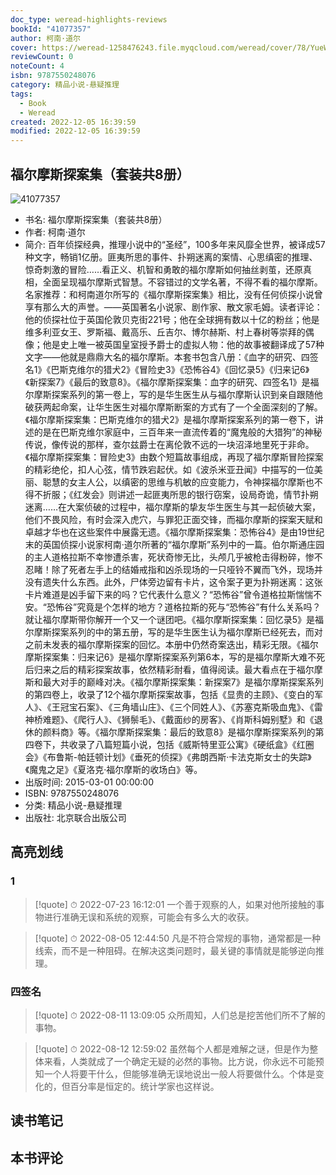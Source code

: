 ```yaml
---
doc_type: weread-highlights-reviews
bookId: "41077357"
author: 柯南·道尔
cover: https://weread-1258476243.file.myqcloud.com/weread/cover/78/YueWen_41077357/t7_YueWen_41077357.jpg
reviewCount: 0
noteCount: 4
isbn: 9787550248076
category: 精品小说-悬疑推理
tags:
  - Book
  - Weread
created: 2022-12-05 16:39:59
modified: 2022-12-05 16:39:59
---
```


## 福尔摩斯探案集（套装共8册）

![41077357](https://weread-1258476243.file.myqcloud.com/weread/cover/78/YueWen_41077357/t7_YueWen_41077357.jpg)
- 书名: 福尔摩斯探案集（套装共8册）
- 作者: 柯南·道尔
- 简介: 百年侦探经典，推理小说中的“圣经”，100多年来风靡全世界，被译成57种文字，畅销1亿册。匪夷所思的事件、扑朔迷离的案情、心思缜密的推理、惊奇刺激的冒险……看正义、机智和勇敢的福尔摩斯如何抽丝剥茧，还原真相，全面呈现福尔摩斯式智慧。不容错过的文学名著，不得不看的福尔摩斯。名家推荐：和柯南道尔所写的《福尔摩斯探案集》相比，没有任何侦探小说曾享有那么大的声誉。——英国著名小说家、剧作家、散文家毛姆。读者评论：他的侦探社位于英国伦敦贝克街221号；他在全球拥有数以十亿的粉丝；他是维多利亚女王、罗斯福、戴高乐、丘吉尔、博尔赫斯、村上春树等崇拜的偶像；他是史上唯一被英国皇室授予爵士的虚拟人物：他的故事被翻译成了57种文字——他就是鼎鼎大名的福尔摩斯。本套书包含八册：《血字的研究、四签名1》《巴斯克维尔的猎犬2》《冒险史3》《恐怖谷4》《回忆录5》《归来记6》《新探案7》《最后的致意8》。《福尔摩斯探案集：血字的研究、四签名1》是福尔摩斯探案系列的第一卷上，写的是华生医生从与福尔摩斯认识到亲自跟随他破获两起命案，让华生医生对福尔摩斯断案的方式有了一个全面深刻的了解。《福尔摩斯探案集：巴斯克维尔的猎犬2》是福尔摩斯探案系列的第一卷下，讲述的是在巴斯克维尔家庭中，三百年来一直流传着的“魔鬼般的大猎狗”的神秘传说，像传说的那样，查尔兹爵士在离伦敦不远的一块沼泽地里死于非命。《福尔摩斯探案集：冒险史3》由数个短篇故事组成，再现了福尔摩斯冒险探案的精彩绝伦，扣人心弦，情节跌宕起伏。如《波杀米亚丑闻》中描写的一位美丽、聪慧的女主人公，以缜密的思维与机敏的应变能力，令神探福尔摩斯也不得不折服；《红发会》则讲述一起匪夷所思的银行窃案，设局奇诡，情节扑朔迷离……在大案侦破的过程中，福尔摩斯的挚友华生医生与其一起侦破大案，他们不畏风险，有时会深入虎穴，与罪犯正面交锋，而福尔摩斯的探案天赋和卓越才华也在这些案件中展露无遗。《福尔摩斯探案集：恐怖谷4》是由19世纪末的英国侦探小说家柯南·道尔所著的“福尔摩斯”系列中的一篇。伯尔斯通庄园的主人道格拉斯不幸惨遭杀害，死状奇惨无比，头颅几乎被枪击得粉碎，惨不忍睹！除了死者左手上的结婚戒指和凶杀现场的一只哑铃不翼而飞外，现场并没有遗失什么东西。此外，尸体旁边留有卡片，这令案子更为扑朔迷离：这张卡片难道是凶手留下来的吗？它代表什么意义？“恐怖谷”曾令道格拉斯惴惴不安。“恐怖谷”究竟是个怎样的地方？道格拉斯的死与“恐怖谷”有什么关系吗？就让福尔摩斯带你解开一个又一个谜团吧。《福尔摩斯探案集：回忆录5》是福尔摩斯探案系列的中的第五册，写的是华生医生认为福尔摩斯已经死去，而对之前未发表的福尔摩斯探案的回忆。本册中仍然奇案迭出，精彩无限。《福尔摩斯探案集：归来记6》是福尔摩斯探案系列第6本，写的是福尔摩斯大难不死后归来之后的精彩探案故事，依然精彩耐看，值得阅读。最大看点在于福尔摩斯和最大对手的巅峰对决。《福尔摩斯探案集：新探案7》是福尔摩斯探案系列的第四卷上，收录了12个福尔摩斯探案故事，包括《显贵的主顾》、《变白的军人》、《王冠宝石案》、《三角墙山庄》、《三个同姓人》、《苏塞克斯吸血鬼》、《雷神桥难题》、《爬行人》、《狮鬃毛》、《戴面纱的房客》、《肖斯科姆别墅》和《退休的颜料商》等。《福尔摩斯探案集：最后的致意8》是福尔摩斯探案系列的第四卷下，共收录了八篇短篇小说，包括《威斯特里亚公寓》《硬纸盒》《红圈会》《布鲁斯-帕廷顿计划》《垂死的侦探》《弗朗西斯·卡法克斯女士的失踪》《魔鬼之足》《夏洛克·福尔摩斯的收场白》等。
- 出版时间: 2015-03-01 00:00:00
- ISBN: 9787550248076
- 分类: 精品小说-悬疑推理
- 出版社: 北京联合出版公司

## 高亮划线

### 1


> [!quote] ⏱ 2022-07-23 16:12:01
> 一个善于观察的人，如果对他所接触的事物进行准确无误和系统的观察，可能会有多么大的收获。
 


> [!quote] ⏱ 2022-08-05 12:44:50
> 凡是不符合常规的事物，通常都是一种线索，而不是一种阻碍。在解决这类问题时，最关键的事情就是能够逆向推理。
 


### 四签名


> [!quote] ⏱ 2022-08-11 13:09:05
> 众所周知，人们总是挖苦他们所不了解的事物。
 


> [!quote] ⏱ 2022-08-12 12:59:02
> 虽然每个人都是难解之谜，但是作为整体来看，人类就成了一个确定无疑的必然的事物。比方说，你永远不可能预知一个人将要干什么，但能够准确无误地说出一般人将要做什么。个体是变化的，但百分率是恒定的。统计学家也这样说。
 



## 读书笔记


## 本书评论

